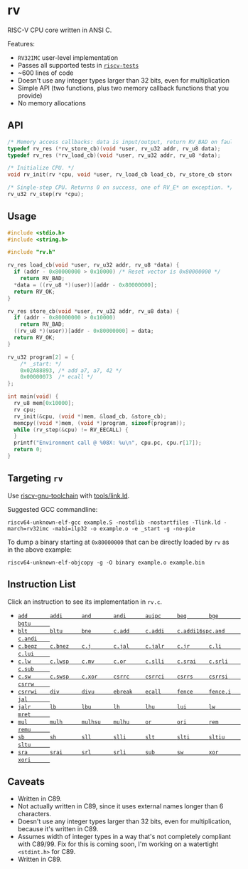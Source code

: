 # rv

RISC-V CPU core written in ANSI C.

Features:
- `RV32IMC` user-level implementation
- Passes all supported tests in [`riscv-tests`](https://github.com/riscv/riscv-tests)
- ~600 lines of code
- Doesn't use any integer types larger than 32 bits, even for multiplication
- Simple API (two functions, plus two memory callback functions that you provide)
- No memory allocations

## API

```c
/* Memory access callbacks: data is input/output, return RV_BAD on fault, 0 otherwise */
typedef rv_res (*rv_store_cb)(void *user, rv_u32 addr, rv_u8 data);
typedef rv_res (*rv_load_cb)(void *user, rv_u32 addr, rv_u8 *data);

/* Initialize CPU. */
void rv_init(rv *cpu, void *user, rv_load_cb load_cb, rv_store_cb store_cb);

/* Single-step CPU. Returns 0 on success, one of RV_E* on exception. */
rv_u32 rv_step(rv *cpu);
```

## Usage

```c
#include <stdio.h>
#include <string.h>

#include "rv.h"

rv_res load_cb(void *user, rv_u32 addr, rv_u8 *data) {
  if (addr - 0x80000000 > 0x10000) /* Reset vector is 0x80000000 */
    return RV_BAD;
  *data = ((rv_u8 *)(user))[addr - 0x80000000];
  return RV_OK;
}

rv_res store_cb(void *user, rv_u32 addr, rv_u8 data) {
  if (addr - 0x80000000 > 0x10000)
    return RV_BAD;
  ((rv_u8 *)(user))[addr - 0x80000000] = data;
  return RV_OK;
}

rv_u32 program[2] = {
    /* _start: */
    0x02A88893, /* add a7, a7, 42 */
    0x00000073  /* ecall */
};

int main(void) {
  rv_u8 mem[0x10000];
  rv cpu;
  rv_init(&cpu, (void *)mem, &load_cb, &store_cb);
  memcpy((void *)mem, (void *)program, sizeof(program));
  while (rv_step(&cpu) != RV_EECALL) {
  }
  printf("Environment call @ %08X: %u\n", cpu.pc, cpu.r[17]);
  return 0;
}
```

## Targeting `rv`

Use [riscv-gnu-toolchain](https://github.com/riscv-collab/riscv-gnu-toolchain) with [tools/link.ld](tools/link.ld).

Suggested GCC commandline:

`riscv64-unknown-elf-gcc example.S -nostdlib -nostartfiles -Tlink.ld -march=rv32imc -mabi=ilp32 -o example.o -e _start -g -no-pie`

To dump a binary starting at `0x80000000` that can be directly loaded by `rv` as in the above example:

`riscv64-unknown-elf-objcopy -g -O binary example.o example.bin`

## Instruction List

Click an instruction to see its implementation in `rv.c`.

- [`add       `](rv.c#L419)[`addi      `](rv.c#L419)[`and       `](rv.c#L433)[`andi      `](rv.c#L433)[`auipc     `](rv.c#L505)[`beq       `](rv.c#L375)[`bge       `](rv.c#L378)[`bgtu      `](rv.c#L380)
- [`blt       `](rv.c#L377)[`bltu      `](rv.c#L379)[`bne       `](rv.c#L376)[`c.add     `](rv.c#L296)[`c.addi    `](rv.c#L237)[`c.addi16sp`](rv.c#L244)[`c.and     `](rv.c#L265)[`c.andi    `](rv.c#L256)
- [`c.beqz    `](rv.c#L275)[`c.bnez    `](rv.c#L277)[`c.j       `](rv.c#L273)[`c.jal     `](rv.c#L239)[`c.jalr    `](rv.c#L293)[`c.jr      `](rv.c#L288)[`c.li      `](rv.c#L241)[`c.lui     `](rv.c#L246)
- [`c.lw      `](rv.c#L229)[`c.lwsp    `](rv.c#L285)[`c.mv      `](rv.c#L290)[`c.or      `](rv.c#L263)[`c.slli    `](rv.c#L283)[`c.srai    `](rv.c#L254)[`c.srli    `](rv.c#L252)[`c.sub     `](rv.c#L259)
- [`c.sw      `](rv.c#L231)[`c.swsp    `](rv.c#L298)[`c.xor     `](rv.c#L261)[`csrrc     `](rv.c#L481)[`csrrci    `](rv.c#L481)[`csrrs     `](rv.c#L475)[`csrrsi    `](rv.c#L475)[`csrrw     `](rv.c#L466)
- [`csrrwi    `](rv.c#L466)[`div       `](rv.c#L451)[`divu      `](rv.c#L453)[`ebreak    `](rv.c#L494)[`ecall     `](rv.c#L491)[`fence     `](rv.c#L397)[`fence.i   `](rv.c#L401)[`jal       `](rv.c#L405)
- [`jalr      `](rv.c#L390)[`lb        `](rv.c#L330)[`lbu       `](rv.c#L338)[`lh        `](rv.c#L333)[`lhu       `](rv.c#L341)[`lui       `](rv.c#L507)[`lw        `](rv.c#L336)[`mret      `](rv.c#L489)
- [`mul       `](rv.c#L438)[`mulh      `](rv.c#L438)[`mulhsu    `](rv.c#L438)[`mulhu     `](rv.c#L438)[`or        `](rv.c#L431)[`ori       `](rv.c#L431)[`rem       `](rv.c#L455)[`remu      `](rv.c#L457)
- [`sb        `](rv.c#L359)[`sh        `](rv.c#L361)[`sll       `](rv.c#L421)[`slli      `](rv.c#L421)[`slt       `](rv.c#L423)[`slti      `](rv.c#L423)[`sltiu     `](rv.c#L425)[`sltu      `](rv.c#L425)
- [`sra       `](rv.c#L429)[`srai      `](rv.c#L429)[`srl       `](rv.c#L429)[`srli      `](rv.c#L429)[`sub       `](rv.c#L419)[`sw        `](rv.c#L363)[`xor       `](rv.c#L427)[`xori      `](rv.c#L427)

## Caveats

- Written in C89.
- Not actually written in C89, since it uses external names longer than 6 characters.
- Doesn't use any integer types larger than 32 bits, even for multiplication, because it's written in C89.
- Assumes width of integer types in a way that's not completely compliant with C89/99. Fix for this is coming soon, I'm working on a watertight `<stdint.h>` for C89.
- Written in C89.
